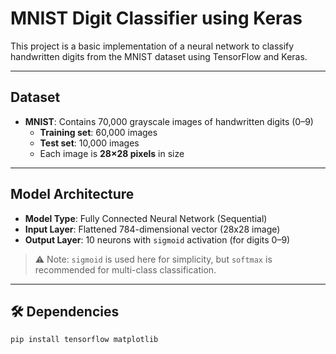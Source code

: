 # MNIST Digit Classifier using Keras

This project is a basic implementation of a neural network to classify handwritten digits from the MNIST dataset using TensorFlow and Keras.

---

## Dataset

- **MNIST**: Contains 70,000 grayscale images of handwritten digits (0–9)
  - **Training set**: 60,000 images
  - **Test set**: 10,000 images
  - Each image is **28×28 pixels** in size

---

## Model Architecture

- **Model Type**: Fully Connected Neural Network (Sequential)
- **Input Layer**: Flattened 784-dimensional vector (28x28 image)
- **Output Layer**: 10 neurons with `sigmoid` activation (for digits 0–9)

> ⚠️ Note: `sigmoid` is used here for simplicity, but `softmax` is recommended for multi-class classification.

---

## 🛠️ Dependencies

```bash
pip install tensorflow matplotlib

